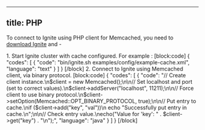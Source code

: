--------------
title: PHP
--------------

To connect to Ignite using PHP client for Memcached, you need to [download Ignite](https://ignite.incubator.apache.org/download.html) and - 

1\. Start Ignite cluster with cache configured. For example :
[block:code]
{
  "codes": [
    {
      "code": "bin/ignite.sh examples/config/example-cache.xml",
      "language": "text"
    }
  ]
}
[/block]
2\. Connect to Ignite using  Memcached client, via binary protocol.
[block:code]
{
  "codes": [
    {
      "code": "// Create client instance.\n$client = new Memcached();\n\n// Set localhost and port (set to correct values).\n$client->addServer(\"localhost\", 11211);\n\n// Force client to use binary protocol.\n$client->setOption(Memcached::OPT_BINARY_PROTOCOL, true);\n\n// Put entry to cache.\nif ($client->add(\"key\", \"val\"))\n    echo \"Successfully put entry in cache.\\n\";\n\n// Check entry value.\necho(\"Value for 'key': \" . $client->get(\"key\") . \"\\n\");",
      "language": "java"
    }
  ]
}
[/block]
